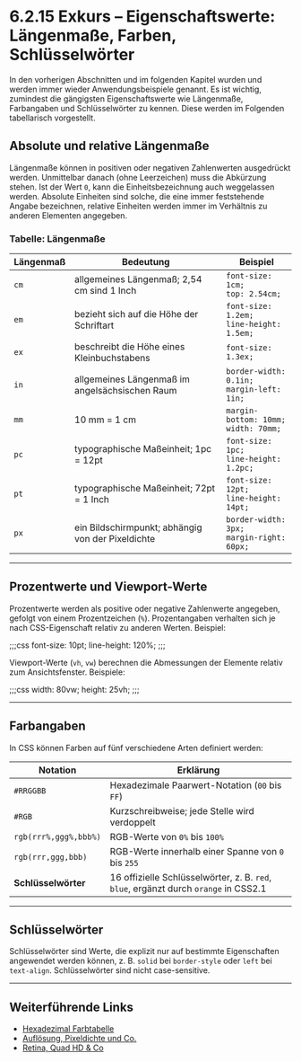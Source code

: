 # 6.2.15 Exkurs – Eigenschaftswerte: Längenmaße, Farben, Schlüsselwörter

In den vorherigen Abschnitten und im folgenden Kapitel wurden und werden immer wieder Anwendungsbeispiele genannt. Es ist wichtig, zumindest die gängigsten Eigenschaftswerte wie Längenmaße, Farbangaben und Schlüsselwörter zu kennen. Diese werden im Folgenden tabellarisch vorgestellt.

## Absolute und relative Längenmaße

Längenmaße können in positiven oder negativen Zahlenwerten ausgedrückt werden. Unmittelbar danach (ohne Leerzeichen) muss die Abkürzung stehen. Ist der Wert `0`, kann die Einheitsbezeichnung auch weggelassen werden. Absolute Einheiten sind solche, die eine immer feststehende Angabe bezeichnen, relative Einheiten werden immer im Verhältnis zu anderen Elementen angegeben.

### Tabelle: Längenmaße

| **Längenmaß** | **Bedeutung** | **Beispiel**                          |
|---------------|---------------|---------------------------------------|
| `cm`          | allgemeines Längenmaß; 2,54 cm sind 1 Inch | `font-size: 1cm;` <br> `top: 2.54cm;` |
| `em`          | bezieht sich auf die Höhe der Schriftart | `font-size: 1.2em;` <br> `line-height: 1.5em;` |
| `ex`          | beschreibt die Höhe eines Kleinbuchstabens | `font-size: 1.3ex;` |
| `in`          | allgemeines Längenmaß im angelsächsischen Raum | `border-width: 0.1in;` <br> `margin-left: 1in;` |
| `mm`          | 10 mm = 1 cm | `margin-bottom: 10mm;` <br> `width: 70mm;` |
| `pc`          | typographische Maßeinheit; 1pc = 12pt | `font-size: 1pc;` <br> `line-height: 1.2pc;` |
| `pt`          | typographische Maßeinheit; 72pt = 1 Inch | `font-size: 12pt;` <br> `line-height: 14pt;` |
| `px`          | ein Bildschirmpunkt; abhängig von der Pixeldichte | `border-width: 3px;` <br> `margin-right: 60px;` |

---

## Prozentwerte und Viewport-Werte

Prozentwerte werden als positive oder negative Zahlenwerte angegeben, gefolgt von einem Prozentzeichen (`%`). Prozentangaben verhalten sich je nach CSS-Eigenschaft relativ zu anderen Werten. Beispiel:

;;;css
font-size: 10pt;
line-height: 120%;
;;;

Viewport-Werte (`vh`, `vw`) berechnen die Abmessungen der Elemente relativ zum Ansichtsfenster. Beispiele:

;;;css
width: 80vw;
height: 25vh;
;;;

---

## Farbangaben

In CSS können Farben auf fünf verschiedene Arten definiert werden:

| **Notation**        | **Erklärung**                                                                      |
|---------------------|-----------------------------------------------------------------------------------|
| `#RRGGBB`           | Hexadezimale Paarwert-Notation (`00` bis `FF`)                                    |
| `#RGB`              | Kurzschreibweise; jede Stelle wird verdoppelt                                     |
| `rgb(rrr%,ggg%,bbb%)` | RGB-Werte von `0%` bis `100%`                                                    |
| `rgb(rrr,ggg,bbb)`  | RGB-Werte innerhalb einer Spanne von `0` bis `255`                                |
| **Schlüsselwörter**  | 16 offizielle Schlüsselwörter, z. B. `red`, `blue`, ergänzt durch `orange` in CSS2.1 |

---

## Schlüsselwörter

Schlüsselwörter sind Werte, die explizit nur auf bestimmte Eigenschaften angewendet werden können, z. B. `solid` bei `border-style` oder `left` bei `text-align`. Schlüsselwörter sind nicht case-sensitive.

---

## Weiterführende Links

- [Hexadezimal Farbtabelle](http://www.klickdichschlau.at/contentfiles/html/Farbtabelle.htm)
- [Auflösung, Pixeldichte und Co.](https://www.deathmetalmods.de/was-macht-ein-display-scharf/)
- [Retina, Quad HD & Co](https://www.deathmetalmods.de/retina-quad-hd-co-wieviele-pixel-braucht-ein-smartphone/)
